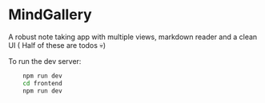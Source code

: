 # MindGallery
A robust note taking app with multiple views, markdown reader and a clean UI ( Half of these are todos 💀)

To run the dev server:
``` bash
    npm run dev
    cd frontend 
    npm run dev
```
